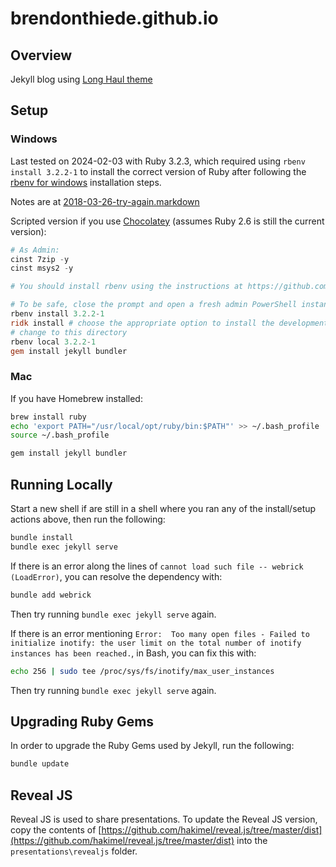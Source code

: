 # brendonthiede.github.io

## Overview

Jekyll blog using [Long Haul theme](http://github.com/brianmaierjr/long-haul)

## Setup

### Windows

Last tested on 2024-02-03 with Ruby 3.2.3, which required using `rbenv install 3.2.2-1` to install the correct version of Ruby after following the [rbenv for windows](https://github.com/ccmywish/rbenv-for-windows?tab=readme-ov-file#readme) installation steps.

Notes are at [2018-03-26-try-again.markdown](https://brendonthiede.github.io/devops/2018/03/27/try-again.html)

Scripted version if you use [Chocolatey](https://chocolatey.org/) (assumes Ruby 2.6 is still the current version):

```powershell
# As Admin:
cinst 7zip -y
cinst msys2 -y

# You should install rbenv using the instructions at https://github.com/ccmywish/rbenv-for-windows?tab=readme-ov-file#readme

# To be safe, close the prompt and open a fresh admin PowerShell instance to continue
rbenv install 3.2.2-1
ridk install # choose the appropriate option to install the development toolchain, probably 3, and then press enter again to exit after it's done
# change to this directory
rbenv local 3.2.2-1
gem install jekyll bundler
```

### Mac

If you have Homebrew installed:

```bash
brew install ruby
echo 'export PATH="/usr/local/opt/ruby/bin:$PATH"' >> ~/.bash_profile
source ~/.bash_profile

gem install jekyll bundler
```

## Running Locally

Start a new shell if are still in a shell where you ran any of the install/setup actions above, then run the following:

```powershell
bundle install
bundle exec jekyll serve
```

If there is an error along the lines of `cannot load such file -- webrick (LoadError)`, you can resolve the dependency with:

```bash
bundle add webrick
```

Then try running `bundle exec jekyll serve` again.

If there is an error mentioning `Error:  Too many open files - Failed to initialize inotify: the user limit on the total number of inotify instances has been reached.`, in Bash, you can fix this with:

```bash
echo 256 | sudo tee /proc/sys/fs/inotify/max_user_instances
```

Then try running `bundle exec jekyll serve` again.

## Upgrading Ruby Gems

In order to upgrade the Ruby Gems used by Jekyll, run the following:

```powershell
bundle update
```

## Reveal JS

Reveal JS is used to share presentations. To update the Reveal JS version, copy the contents of [https://github.com/hakimel/reveal.js/tree/master/dist](https://github.com/hakimel/reveal.js/tree/master/dist) into the `presentations\revealjs` folder.
